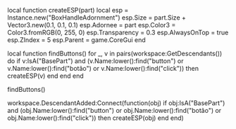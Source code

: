 local function createESP(part)
    local esp = Instance.new("BoxHandleAdornment")
    esp.Size = part.Size + Vector3.new(0.1, 0.1, 0.1)
    esp.Adornee = part
    esp.Color3 = Color3.fromRGB(0, 255, 0)
    esp.Transparency = 0.3
    esp.AlwaysOnTop = true
    esp.ZIndex = 5
    esp.Parent = game.CoreGui
end

local function findButtons()
    for _, v in pairs(workspace:GetDescendants()) do
        if v:IsA("BasePart") and (v.Name:lower():find("button") or v.Name:lower():find("botão") or v.Name:lower():find("click")) then
            createESP(v)
        end
    end
end

findButtons()

workspace.DescendantAdded:Connect(function(obj)
    if obj:IsA("BasePart") and (obj.Name:lower():find("button") or obj.Name:lower():find("botão") or obj.Name:lower():find("click")) then
        createESP(obj)
    end
end)
